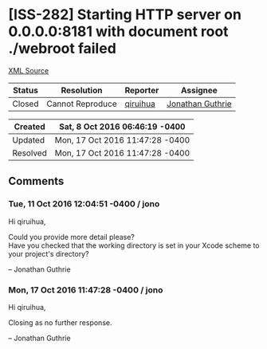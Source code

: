 # [ISS-282] Starting HTTP server on 0.0.0.0:8181 with document root ./webroot failed

[XML Source](./xml/ISS-282.xml)
<p></p>





Status|Resolution|Reporter|Assignee
------|----------|--------|--------
Closed|Cannot Reproduce|[qiruihua](qiruihua@live.cn)|[Jonathan Guthrie]($jono)





Created|Sat, 8 Oct 2016 06:46:19 -0400
-------|--------------
Updated|Mon, 17 Oct 2016 11:47:28 -0400
Resolved|Mon, 17 Oct 2016 11:47:28 -0400


## Comments




### Tue, 11 Oct 2016 12:04:51 -0400 / jono 

<p><p>Hi qiruihua,</p>

<p>Could you provide more detail please?<br/>
Have you checked that the working directory is set in your Xcode scheme to your project's directory?</p>

<p>– Jonathan Guthrie</p></p>


### Mon, 17 Oct 2016 11:47:28 -0400 / jono 

<p><p>Hi qiruihua,</p>

<p>Closing as no further response.</p>

<p>– Jonathan Guthrie</p></p>


